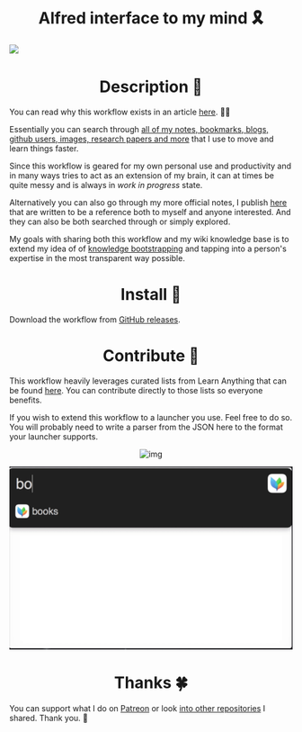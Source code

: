 <h1 align="center">Alfred interface to my mind 🎗</h1>
  <a href="https://my.mindnode.com/4gWrZs1WYDYbuxaBm9NsxKchqDt1qV7nCy4LxH2Z#1796.4,-1512.6,2">
    <img width="900" heigth="900" src="media/mind.png">
  </a>

<h1 align="center"> Description 📕</h1>

You can read why this workflow exists in an article [here](https://medium.com/@NikitaVoloboev/opening-up-my-mind-%EF%B8%8F-575c8ece8a24). ✍🏻

Essentially you can search through [all of my notes, bookmarks, blogs, github users, images, research papers and more](https://my.mindnode.com/myLVaRLKytoTYBLshxGzzb75MN9cyGHbQBgaVVPp#809.9,-15.9,1) that I use to move and learn things faster.

Since this workflow is geared for my own personal use and productivity and in many ways tries to act as an extension of my brain, it can at times be quite messy and is always in *work in progress* state.

Alternatively you can also go through my more official notes, I publish [here](https://nikitavoloboev.gitbooks.io/knowledge/content/) that are written to be a reference both to myself and anyone interested. And they can also be both searched through or simply explored.

My goals with sharing both this workflow and my wiki knowledge base is to extend my idea of of [knowledge bootstrapping](https://medium.com/@NikitaVoloboev/knowledge-bootstrapping-36c97e0dee19#.udmp9eotg) and tapping into a person's expertise in the most transparent way possible.

<h1 align="center"> Install 💎</h1>

Download the workflow from [GitHub releases](https://github.com/nikitavoloboev/alfred-my-mind/releases/latest).


<h1 align="center"> Contribute 💛</h1>

This workflow heavily leverages curated lists from Learn Anything that can be found [here](https://github.com/learn-anything). You can contribute directly to those lists so everyone benefits. 

If you wish to extend this workflow to a launcher you use. Feel free to do so. You will probably need to write a parser from the JSON here to the format your launcher supports.

<p align="center"><img src="http://i.imgur.com/4wvJNy6.png" alt="img" width="600"></p>

<p align="center"><img src="media/demo.gif" alt="img" width="600"></p>

<h1 align="center"> Thanks 🍀</h1>

You can support what I do on [Patreon](https://www.patreon.com/nikitavoloboev) or look [into other repositories](https://my.mindnode.com/ZKGETDkUaQUsL3q8q9z788CxG84oEHgDiT79GuzX#-143.5,-902.6,0) I shared. Thank you. 💛 
